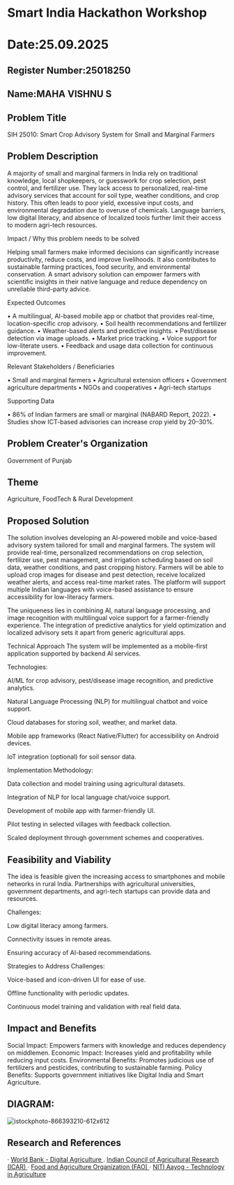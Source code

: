 # Smart India Hackathon Workshop
# Date:25.09.2025
## Register Number:25018250
## Name:MAHA VISHNU S
## Problem Title
SIH 25010: Smart Crop Advisory System for Small and Marginal Farmers
## Problem Description
A majority of small and marginal farmers in India rely on traditional knowledge, local shopkeepers, or guesswork for crop selection, pest control, and fertilizer use. They lack access to personalized, real-time advisory services that account for soil type, weather conditions, and crop history. This often leads to poor yield, excessive input costs, and environmental degradation due to overuse of chemicals. Language barriers, low digital literacy, and absence of localized tools further limit their access to modern agri-tech resources.

Impact / Why this problem needs to be solved

Helping small farmers make informed decisions can significantly increase productivity, reduce costs, and improve livelihoods. It also contributes to sustainable farming practices, food security, and environmental conservation. A smart advisory solution can empower farmers with scientific insights in their native language and reduce dependency on unreliable third-party advice.

Expected Outcomes

• A multilingual, AI-based mobile app or chatbot that provides real-time, location-specific crop advisory.
• Soil health recommendations and fertilizer guidance.
• Weather-based alerts and predictive insights.
• Pest/disease detection via image uploads.
• Market price tracking.
• Voice support for low-literate users.
• Feedback and usage data collection for continuous improvement.

Relevant Stakeholders / Beneficiaries

• Small and marginal farmers
• Agricultural extension officers
• Government agriculture departments
• NGOs and cooperatives
• Agri-tech startups

Supporting Data

• 86% of Indian farmers are small or marginal (NABARD Report, 2022).
• Studies show ICT-based advisories can increase crop yield by 20–30%.

## Problem Creater's Organization
Government of Punjab

## Theme
Agriculture, FoodTech & Rural Development

## Proposed Solution
The solution involves developing an AI-powered mobile and voice-based advisory system tailored for small and marginal farmers. The system will provide real-time, personalized recommendations on crop selection, fertilizer use, pest management, and irrigation scheduling based on soil data, weather conditions, and past cropping history. Farmers will be able to upload crop images for disease and pest detection, receive localized weather alerts, and access real-time market rates. The platform will support multiple Indian languages with voice-based assistance to ensure accessibility for low-literacy farmers.

The uniqueness lies in combining AI, natural language processing, and image recognition with multilingual voice support for a farmer-friendly experience. The integration of predictive analytics for yield optimization and localized advisory sets it apart from generic agricultural apps.

Technical Approach
The system will be implemented as a mobile-first application supported by backend AI services.

Technologies:

AI/ML for crop advisory, pest/disease image recognition, and predictive analytics.

Natural Language Processing (NLP) for multilingual chatbot and voice support.

Cloud databases for storing soil, weather, and market data.

Mobile app frameworks (React Native/Flutter) for accessibility on Android devices.

IoT integration (optional) for soil sensor data.

Implementation Methodology:

Data collection and model training using agricultural datasets.

Integration of NLP for local language chat/voice support.

Development of mobile app with farmer-friendly UI.

Pilot testing in selected villages with feedback collection.

Scaled deployment through government schemes and cooperatives.

## Feasibility and Viability
The idea is feasible given the increasing access to smartphones and mobile networks in rural India. Partnerships with agricultural universities, government departments, and agri-tech startups can provide data and resources.

Challenges:

Low digital literacy among farmers.

Connectivity issues in remote areas.

Ensuring accuracy of AI-based recommendations.

Strategies to Address Challenges:

Voice-based and icon-driven UI for ease of use.

Offline functionality with periodic updates.

Continuous model training and validation with real field data.

## Impact and Benefits
Social Impact: Empowers farmers with knowledge and reduces dependency on middlemen.
Economic Impact: Increases yield and profitability while reducing input costs.
Environmental Benefits: Promotes judicious use of fertilizers and pesticides, contributing to sustainable farming.
Policy Benefits: Supports government initiatives like Digital India and Smart Agriculture.
## DIAGRAM:

![istockphoto-866393210-612x612](https://github.com/user-attachments/assets/c22d866d-22c4-4343-b3b4-e21bfec1c76d)


## Research and References
· <a href="World Bank - Digital Agriculture">World Bank - Digital Agriculture </a>
. <a href="Indian Council of Agricultural Research (ICAR)">Indian Council of Agricultural Research (ICAR) </a>
· <a href="Food and Agriculture Organization (FAO)">Food and Agriculture Organization (FAO) </a>
· <a href="[NITI Aayog - Technology in Agriculture](https://www.niti.gov.in/verticals/agriculture-technology)">NITI Aayog - Technology in Agriculture </a>
